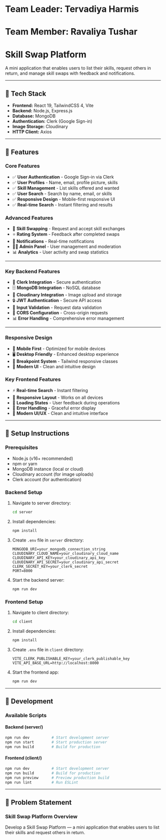 # Team Leader: Tervadiya Harmis

# Team Member: Ravaliya Tushar

# Skill Swap Platform

A mini application that enables users to list their skills, request others in return, and manage skill swaps with feedback and notifications.

---

## 🚀 Tech Stack

- **Frontend:** React 19, TailwindCSS 4, Vite
- **Backend:** Node.js, Express.js
- **Database:** MongoDB
- **Authentication:** Clerk (Google Sign-in)
- **Image Storage:** Cloudinary
- **HTTP Client:** Axios

---

## 🎯 Features

### Core Features

- ✅ **User Authentication** - Google Sign-in via Clerk
- ✅ **User Profiles** - Name, email, profile picture, skills
- ✅ **Skill Management** - List skills offered and wanted
- ✅ **User Search** - Search by name, email, or skills
- ✅ **Responsive Design** - Mobile-first responsive UI
- ✅ **Real-time Search** - Instant filtering and results

### Advanced Features

- 🔄 **Skill Swapping** - Request and accept skill exchanges
- ⭐ **Rating System** - Feedback after completed swaps
- 🔔 **Notifications** - Real-time notifications
- 👨‍💼 **Admin Panel** - User management and moderation
- 📊 **Analytics** - User activity and swap statistics

---

### Key Backend Features

- 🔐 **Clerk Integration** - Secure authentication
- 🗄️ **MongoDB Integration** - NoSQL database
- 📸 **Cloudinary Integration** - Image upload and storage
- 🔒 **JWT Authentication** - Secure API access
- 📝 **Input Validation** - Request data validation
- 🚀 **CORS Configuration** - Cross-origin requests
- 📊 **Error Handling** - Comprehensive error management

---

### Responsive Design

- 📱 **Mobile First** - Optimized for mobile devices
- 🖥️ **Desktop Friendly** - Enhanced desktop experience
- 🎯 **Breakpoint System** - Tailwind responsive classes
- 🎨 **Modern UI** - Clean and intuitive design

### Key Frontend Features

- ⚡ **Real-time Search** - Instant filtering
- 📱 **Responsive Layout** - Works on all devices
- 🔄 **Loading States** - User feedback during operations
- 🚨 **Error Handling** - Graceful error display
- 🎨 **Modern UI/UX** - Clean and intuitive interface

---

## 🚀 Setup Instructions

### Prerequisites

- Node.js (v16+ recommended)
- npm or yarn
- MongoDB instance (local or cloud)
- Cloudinary account (for image uploads)
- Clerk account (for authentication)

### Backend Setup

1. Navigate to server directory:

   ```bash
   cd server
   ```

2. Install dependencies:

   ```bash
   npm install
   ```

3. Create `.env` file in `server` directory:

   ```env
   MONGODB_URI=your_mongodb_connection_string
   CLOUDINARY_CLOUD_NAME=your_cloudinary_cloud_name
   CLOUDINARY_API_KEY=your_cloudinary_api_key
   CLOUDINARY_API_SECRET=your_cloudinary_api_secret
   CLERK_SECRET_KEY=your_clerk_secret
   PORT=8000
   ```

4. Start the backend server:
   ```bash
   npm run dev
   ```

### Frontend Setup

1. Navigate to client directory:

   ```bash
   cd client
   ```

2. Install dependencies:

   ```bash
   npm install
   ```

3. Create `.env` file in `client` directory:

   ```env
   VITE_CLERK_PUBLISHABLE_KEY=your_clerk_publishable_key
   VITE_API_BASE_URL=http://localhost:8000
   ```

4. Start the frontend app:
   ```bash
   npm run dev
   ```

---

## 🔧 Development

### Available Scripts

#### Backend (server/)

```bash
npm run dev          # Start development server
npm run start        # Start production server
npm run build        # Build for production
```

#### Frontend (client/)

```bash
npm run dev          # Start development server
npm run build        # Build for production
npm run preview      # Preview production build
npm run lint         # Run ESLint
```

---

## 🎯 Problem Statement

### Skill Swap Platform Overview

Develop a Skill Swap Platform — a mini application that enables users to list their skills and request others in return.
